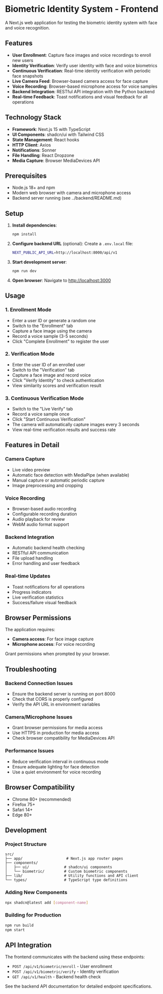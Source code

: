 # Biometric Identity System - Frontend

A Next.js web application for testing the biometric identity system with face and voice recognition.

## Features

- **User Enrollment**: Capture face images and voice recordings to enroll new users
- **Identity Verification**: Verify user identity with face and voice biometrics
- **Continuous Verification**: Real-time identity verification with periodic face snapshots
- **Live Camera Feed**: Browser-based camera access for face capture
- **Voice Recording**: Browser-based microphone access for voice samples
- **Backend Integration**: RESTful API integration with the Python backend
- **Real-time Feedback**: Toast notifications and visual feedback for all operations

## Technology Stack

- **Framework**: Next.js 15 with TypeScript
- **UI Components**: shadcn/ui with Tailwind CSS
- **State Management**: React hooks
- **HTTP Client**: Axios
- **Notifications**: Sonner
- **File Handling**: React Dropzone
- **Media Capture**: Browser MediaDevices API

## Prerequisites

- Node.js 18+ and npm
- Modern web browser with camera and microphone access
- Backend server running (see ../backend/README.md)

## Setup

1. **Install dependencies**:
   ```bash
   npm install
   ```

2. **Configure backend URL** (optional):
   Create a `.env.local` file:
   ```bash
   NEXT_PUBLIC_API_URL=http://localhost:8000/api/v1
   ```

3. **Start development server**:
   ```bash
   npm run dev
   ```

4. **Open browser**:
   Navigate to [http://localhost:3000](http://localhost:3000)

## Usage

### 1. Enrollment Mode
- Enter a user ID or generate a random one
- Switch to the "Enrollment" tab
- Capture a face image using the camera
- Record a voice sample (3-5 seconds)
- Click "Complete Enrollment" to register the user

### 2. Verification Mode
- Enter the user ID of an enrolled user
- Switch to the "Verification" tab
- Capture a face image and record voice
- Click "Verify Identity" to check authentication
- View similarity scores and verification result

### 3. Continuous Verification Mode
- Switch to the "Live Verify" tab
- Record a voice sample once
- Click "Start Continuous Verification"
- The camera will automatically capture images every 3 seconds
- View real-time verification results and success rate

## Features in Detail

### Camera Capture
- Live video preview
- Automatic face detection with MediaPipe (when available)
- Manual capture or automatic periodic capture
- Image preprocessing and cropping

### Voice Recording
- Browser-based audio recording
- Configurable recording duration
- Audio playback for review
- WebM audio format support

### Backend Integration
- Automatic backend health checking
- RESTful API communication
- File upload handling
- Error handling and user feedback

### Real-time Updates
- Toast notifications for all operations
- Progress indicators
- Live verification statistics
- Success/failure visual feedback

## Browser Permissions

The application requires:
- **Camera access**: For face image capture
- **Microphone access**: For voice recording

Grant permissions when prompted by your browser.

## Troubleshooting

### Backend Connection Issues
- Ensure the backend server is running on port 8000
- Check that CORS is properly configured
- Verify the API URL in environment variables

### Camera/Microphone Issues
- Grant browser permissions for media access
- Use HTTPS in production for media access
- Check browser compatibility for MediaDevices API

### Performance Issues
- Reduce verification interval in continuous mode
- Ensure adequate lighting for face detection
- Use a quiet environment for voice recording

## Browser Compatibility

- Chrome 80+ (recommended)
- Firefox 75+
- Safari 14+
- Edge 80+

## Development

### Project Structure
```
src/
├── app/                    # Next.js app router pages
├── components/
│   ├── ui/                # shadcn/ui components
│   └── biometric/         # Custom biometric components
├── lib/                   # Utility functions and API client
└── types/                 # TypeScript type definitions
```

### Adding New Components
```bash
npx shadcn@latest add [component-name]
```

### Building for Production
```bash
npm run build
npm start
```

## API Integration

The frontend communicates with the backend using these endpoints:
- `POST /api/v1/biometric/enroll` - User enrollment
- `POST /api/v1/biometric/verify` - Identity verification
- `GET /api/v1/health` - Backend health check

See the backend API documentation for detailed endpoint specifications.
